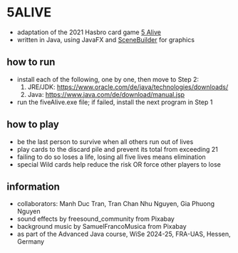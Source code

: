 # 5ALIVE
- adaptation of the 2021 Hasbro card game [5 Alive](https://consumercare.hasbro.com/api/download/F4205_en-us)
- written in Java, using JavaFX and [SceneBuilder](https://gluonhq.com/products/scene-builder/) for graphics

## how to run
- install each of the following, one by one, then move to Step 2:
    1. JRE/JDK: https://www.oracle.com/de/java/technologies/downloads/
    2. Java: https://www.java.com/de/download/manual.jsp
- run the fiveAlive.exe file; if failed, install the next program in Step 1

## how to play
- be the last person to survive when all others run out of lives
- play cards to the discard pile and prevent its total from exceeding 21
- failing to do so loses a life, losing all five lives means elimination
- special Wild cards help reduce the risk OR force other players to lose

## information
- collaborators: Manh Duc Tran, Tran Chan Nhu Nguyen, Gia Phuong Nguyen
- sound effects by freesound_community from Pixabay
- background music by SamuelFrancoMusica from Pixabay
- as part of the Advanced Java course, WiSe 2024-25, FRA-UAS, Hessen, Germany
